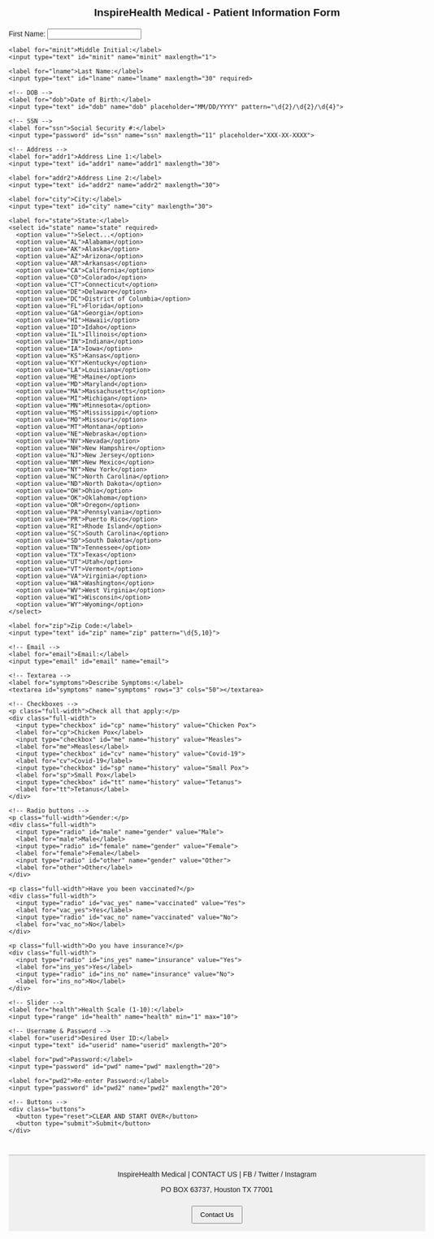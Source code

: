 <!DOCTYPE html>
<html lang="en">
<head>
  <meta charset="UTF-8">
  <title>User Information Form</title>
  <style>
    body {
      font-family: Arial, sans-serif;
      margin: 20px;
      max-width: 900px;
    }

    /* Form grid for even spacing */
    form {
      display: grid;
      grid-template-columns: 200px 1fr;
      gap: 12px 20px;
      align-items: center;
    }

    h2 {
      grid-column: 1 / span 2;
      text-align: center;
      margin-bottom: 20px;
    }

    textarea {
      width: 100%;
    }

    .full-width {
      grid-column: 1 / span 2;
    }

    .buttons {
      grid-column: 1 / span 2;
      text-align: center;
      margin-top: 20px;
    }

    #footer {
      margin-top: 40px;
      padding: 15px;
      background-color: #f0f0f0;
      text-align: center;
      border-top: 2px solid #ccc;
    }

    #footer button {
      margin-top: 10px;
      padding: 8px 15px;
      cursor: pointer;
    }
  </style>
</head>
<body>
  <!-- HEADER -->
  <div id="header">
    <h2>InspireHealth Medical - Patient Information Form</h2>
  </div>

  <!-- MAIN FORM -->
  <form action="thankyou.html">
    <!-- Name -->
    <label for="fname">First Name:</label>
    <input type="text" id="fname" name="fname" maxlength="30" required>

    <label for="minit">Middle Initial:</label>
    <input type="text" id="minit" name="minit" maxlength="1">

    <label for="lname">Last Name:</label>
    <input type="text" id="lname" name="lname" maxlength="30" required>

    <!-- DOB -->
    <label for="dob">Date of Birth:</label>
    <input type="text" id="dob" name="dob" placeholder="MM/DD/YYYY" pattern="\d{2}/\d{2}/\d{4}">

    <!-- SSN -->
    <label for="ssn">Social Security #:</label>
    <input type="password" id="ssn" name="ssn" maxlength="11" placeholder="XXX-XX-XXXX">

    <!-- Address -->
    <label for="addr1">Address Line 1:</label>
    <input type="text" id="addr1" name="addr1" maxlength="30">

    <label for="addr2">Address Line 2:</label>
    <input type="text" id="addr2" name="addr2" maxlength="30">

    <label for="city">City:</label>
    <input type="text" id="city" name="city" maxlength="30">

    <label for="state">State:</label>
    <select id="state" name="state" required>
      <option value="">Select...</option>
      <option value="AL">Alabama</option>
      <option value="AK">Alaska</option>
      <option value="AZ">Arizona</option>
      <option value="AR">Arkansas</option>
      <option value="CA">California</option>
      <option value="CO">Colorado</option>
      <option value="CT">Connecticut</option>
      <option value="DE">Delaware</option>
      <option value="DC">District of Columbia</option>
      <option value="FL">Florida</option>
      <option value="GA">Georgia</option>
      <option value="HI">Hawaii</option>
      <option value="ID">Idaho</option>
      <option value="IL">Illinois</option>
      <option value="IN">Indiana</option>
      <option value="IA">Iowa</option>
      <option value="KS">Kansas</option>
      <option value="KY">Kentucky</option>
      <option value="LA">Louisiana</option>
      <option value="ME">Maine</option>
      <option value="MD">Maryland</option>
      <option value="MA">Massachusetts</option>
      <option value="MI">Michigan</option>
      <option value="MN">Minnesota</option>
      <option value="MS">Mississippi</option>
      <option value="MO">Missouri</option>
      <option value="MT">Montana</option>
      <option value="NE">Nebraska</option>
      <option value="NV">Nevada</option>
      <option value="NH">New Hampshire</option>
      <option value="NJ">New Jersey</option>
      <option value="NM">New Mexico</option>
      <option value="NY">New York</option>
      <option value="NC">North Carolina</option>
      <option value="ND">North Dakota</option>
      <option value="OH">Ohio</option>
      <option value="OK">Oklahoma</option>
      <option value="OR">Oregon</option>
      <option value="PA">Pennsylvania</option>
      <option value="PR">Puerto Rico</option>
      <option value="RI">Rhode Island</option>
      <option value="SC">South Carolina</option>
      <option value="SD">South Dakota</option>
      <option value="TN">Tennessee</option>
      <option value="TX">Texas</option>
      <option value="UT">Utah</option>
      <option value="VT">Vermont</option>
      <option value="VA">Virginia</option>
      <option value="WA">Washington</option>
      <option value="WV">West Virginia</option>
      <option value="WI">Wisconsin</option>
      <option value="WY">Wyoming</option>
    </select>

    <label for="zip">Zip Code:</label>
    <input type="text" id="zip" name="zip" pattern="\d{5,10}">

    <!-- Email -->
    <label for="email">Email:</label>
    <input type="email" id="email" name="email">

    <!-- Textarea -->
    <label for="symptoms">Describe Symptoms:</label>
    <textarea id="symptoms" name="symptoms" rows="3" cols="50"></textarea>

    <!-- Checkboxes -->
    <p class="full-width">Check all that apply:</p>
    <div class="full-width">
      <input type="checkbox" id="cp" name="history" value="Chicken Pox">
      <label for="cp">Chicken Pox</label>
      <input type="checkbox" id="me" name="history" value="Measles">
      <label for="me">Measles</label>
      <input type="checkbox" id="cv" name="history" value="Covid-19">
      <label for="cv">Covid-19</label>
      <input type="checkbox" id="sp" name="history" value="Small Pox">
      <label for="sp">Small Pox</label>
      <input type="checkbox" id="tt" name="history" value="Tetanus">
      <label for="tt">Tetanus</label>
    </div>

    <!-- Radio buttons -->
    <p class="full-width">Gender:</p>
    <div class="full-width">
      <input type="radio" id="male" name="gender" value="Male">
      <label for="male">Male</label>
      <input type="radio" id="female" name="gender" value="Female">
      <label for="female">Female</label>
      <input type="radio" id="other" name="gender" value="Other">
      <label for="other">Other</label>
    </div>

    <p class="full-width">Have you been vaccinated?</p>
    <div class="full-width">
      <input type="radio" id="vac_yes" name="vaccinated" value="Yes">
      <label for="vac_yes">Yes</label>
      <input type="radio" id="vac_no" name="vaccinated" value="No">
      <label for="vac_no">No</label>
    </div>

    <p class="full-width">Do you have insurance?</p>
    <div class="full-width">
      <input type="radio" id="ins_yes" name="insurance" value="Yes">
      <label for="ins_yes">Yes</label>
      <input type="radio" id="ins_no" name="insurance" value="No">
      <label for="ins_no">No</label>
    </div>

    <!-- Slider -->
    <label for="health">Health Scale (1-10):</label>
    <input type="range" id="health" name="health" min="1" max="10">

    <!-- Username & Password -->
    <label for="userid">Desired User ID:</label>
    <input type="text" id="userid" name="userid" maxlength="20">

    <label for="pwd">Password:</label>
    <input type="password" id="pwd" name="pwd" maxlength="20">

    <label for="pwd2">Re-enter Password:</label>
    <input type="password" id="pwd2" name="pwd2" maxlength="20">

    <!-- Buttons -->
    <div class="buttons">
      <button type="reset">CLEAR AND START OVER</button>
      <button type="submit">Submit</button>
    </div>
  </form>

  <!-- FOOTER -->
  <div id="footer">
    <p>InspireHealth Medical | CONTACT US | FB / Twitter / Instagram</p>
    <p>PO BOX 63737, Houston TX 77001</p>
    <button onclick="alert('Contact form coming soon!')">Contact Us</button>
  </div>
</body>
</html>
